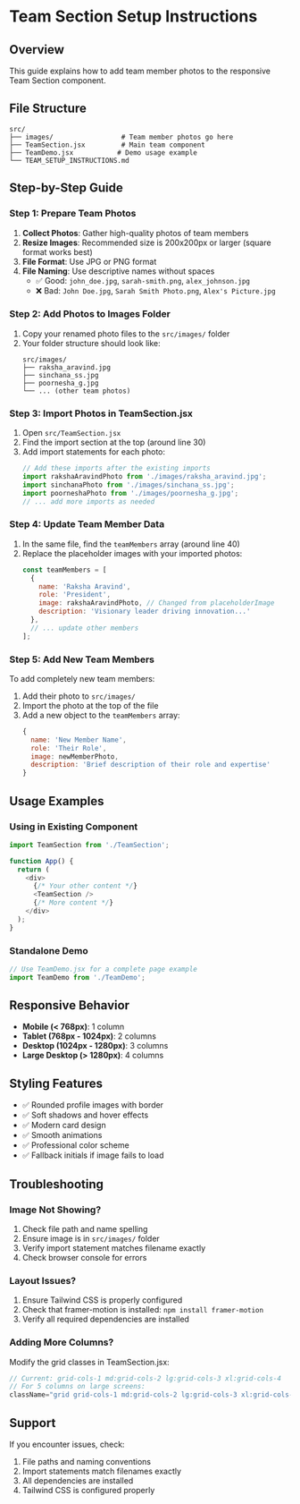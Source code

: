 # Team Section Setup Instructions

## Overview
This guide explains how to add team member photos to the responsive Team Section component.

## File Structure
```
src/
├── images/                 # Team member photos go here
├── TeamSection.jsx         # Main team component
├── TeamDemo.jsx           # Demo usage example
└── TEAM_SETUP_INSTRUCTIONS.md
```

## Step-by-Step Guide

### Step 1: Prepare Team Photos
1. **Collect Photos**: Gather high-quality photos of team members
2. **Resize Images**: Recommended size is 200x200px or larger (square format works best)
3. **File Format**: Use JPG or PNG format
4. **File Naming**: Use descriptive names without spaces
   - ✅ Good: `john_doe.jpg`, `sarah-smith.png`, `alex_johnson.jpg`
   - ❌ Bad: `John Doe.jpg`, `Sarah Smith Photo.png`, `Alex's Picture.jpg`

### Step 2: Add Photos to Images Folder
1. Copy your renamed photo files to the `src/images/` folder
2. Your folder structure should look like:
   ```
   src/images/
   ├── raksha_aravind.jpg
   ├── sinchana_ss.jpg
   ├── poornesha_g.jpg
   └── ... (other team photos)
   ```

### Step 3: Import Photos in TeamSection.jsx
1. Open `src/TeamSection.jsx`
2. Find the import section at the top (around line 30)
3. Add import statements for each photo:
   ```javascript
   // Add these imports after the existing imports
   import rakshaAravindPhoto from './images/raksha_aravind.jpg';
   import sinchanaPhoto from './images/sinchana_ss.jpg';
   import poorneshaPhoto from './images/poornesha_g.jpg';
   // ... add more imports as needed
   ```

### Step 4: Update Team Member Data
1. In the same file, find the `teamMembers` array (around line 40)
2. Replace the placeholder images with your imported photos:
   ```javascript
   const teamMembers = [
     {
       name: 'Raksha Aravind',
       role: 'President',
       image: rakshaAravindPhoto, // Changed from placeholderImage
       description: 'Visionary leader driving innovation...'
     },
     // ... update other members
   ];
   ```

### Step 5: Add New Team Members
To add completely new team members:
1. Add their photo to `src/images/`
2. Import the photo at the top of the file
3. Add a new object to the `teamMembers` array:
   ```javascript
   {
     name: 'New Member Name',
     role: 'Their Role',
     image: newMemberPhoto,
     description: 'Brief description of their role and expertise'
   }
   ```

## Usage Examples

### Using in Existing Component
```javascript
import TeamSection from './TeamSection';

function App() {
  return (
    <div>
      {/* Your other content */}
      <TeamSection />
      {/* More content */}
    </div>
  );
}
```

### Standalone Demo
```javascript
// Use TeamDemo.jsx for a complete page example
import TeamDemo from './TeamDemo';
```

## Responsive Behavior
- **Mobile (< 768px)**: 1 column
- **Tablet (768px - 1024px)**: 2 columns  
- **Desktop (1024px - 1280px)**: 3 columns
- **Large Desktop (> 1280px)**: 4 columns

## Styling Features
- ✅ Rounded profile images with border
- ✅ Soft shadows and hover effects
- ✅ Modern card design
- ✅ Smooth animations
- ✅ Professional color scheme
- ✅ Fallback initials if image fails to load

## Troubleshooting

### Image Not Showing?
1. Check file path and name spelling
2. Ensure image is in `src/images/` folder
3. Verify import statement matches filename exactly
4. Check browser console for errors

### Layout Issues?
1. Ensure Tailwind CSS is properly configured
2. Check that framer-motion is installed: `npm install framer-motion`
3. Verify all required dependencies are installed

### Adding More Columns?
Modify the grid classes in TeamSection.jsx:
```javascript
// Current: grid-cols-1 md:grid-cols-2 lg:grid-cols-3 xl:grid-cols-4
// For 5 columns on large screens:
className="grid grid-cols-1 md:grid-cols-2 lg:grid-cols-3 xl:grid-cols-5 gap-6 md:gap-8"
```

## Support
If you encounter issues, check:
1. File paths and naming conventions
2. Import statements match filenames exactly
3. All dependencies are installed
4. Tailwind CSS is configured properly